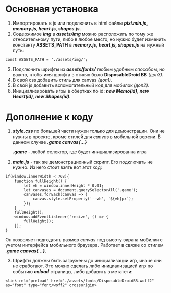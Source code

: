 

# Основная установка

1. Импортировать в js или подключить в html файлы ***pixi.min.js***, ***memory.js***, ***heart.js***, ***shapes.js***.
2. Содержимое ***img*** в ***assets/img*** можно расположить по тому же относительному пути, либо в любое место, но нужно будет изменить константу **ASSETS_PATH** в ***memory.js, heart.js, shapes.js*** на нужный путь:

```
const ASSETS_PATH = './assets/img/';
```
3. Подключить шрифты из ***assets/fonts/*** любым удобным способом, но важно, чтобы имя шрифта в стилях было **DisposableDroid BB** *(доп3)*.
4. В свой css добавить стиль для canvas *(доп1)*.
5. В свой js добавить вспомогательный код для мобилок *(доп2)*.
6. Инициализировать игры в обертках по id:  ***new Memo(id)***, ***new Heart(id)***, ***new Shapes(id)***.

# Дополнение к коду

1. ***style.css*** по большей части нужен только для демонстрации. Они не нужны в проекте, кроме стилей для *canvas* в мобильной версии. В данном случае ***.game canvas{...}***
    
    ***.game*** - любой селектор, где будет инициализированна игра
    
2. ***main.js*** - так же демонстрационный скрипт. Его подключать не нужно. Из него стоит взять вот этот код:
```
if(window.innerWidth < 768){
	function fullHeight() {
		let vh = window.innerHeight * 0.01;
		let canvases = document.querySelectorAll('.game');
		canvases.forEach(canvas => {
			canvas.style.setProperty('--vh', `${vh}px`);
		});
	}
	fullHeight();
	window.addEventListener('resize', () => {
		fullHeight();
	});
}
```
  Он позволяет подгоднять размер *canvas* под высоту экрана мобилки с учетом интерфейса мобильного браузера. Работает в связке со стилем ***.game canvas{...}***.
  
3. Шрифты должны быть загружены до инициализации игр, иначе они не сработают. Это можно сделать либо инициализацией игр по событию ***onload*** страницы, либо добавить в метатеги:

```
<link rel="preload" href="./assets/fonts/DisposableDroidBB.woff2" as="font" type="font/woff2" crossorigin>
```

